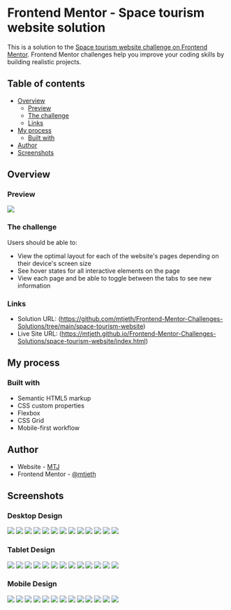 # Frontend Mentor - Space tourism website solution

This is a solution to the [Space tourism website challenge on Frontend Mentor](https://www.frontendmentor.io/challenges/space-tourism-multipage-website-gRWj1URZ3). Frontend Mentor challenges help you improve your coding skills by building realistic projects. 

## Table of contents

- [Overview](#overview)
  - [Preview](#preview)
  - [The challenge](#the-challenge)
  - [Links](#links)
- [My process](#my-process)
  - [Built with](#built-with) 
- [Author](#author)
- [Screenshots](#screenshots)
 

## Overview

### Preview

![](./Screenshots/preview.jpg)

### The challenge

Users should be able to:

- View the optimal layout for each of the website's pages depending on their device's screen size
- See hover states for all interactive elements on the page
- View each page and be able to toggle between the tabs to see new information

### Links

- Solution URL: (https://github.com/mtjeth/Frontend-Mentor-Challenges-Solutions/tree/main/space-tourism-website)
- Live Site URL: (https://mtjeth.github.io/Frontend-Mentor-Challenges-Solutions/space-tourism-website/index.html)

## My process

### Built with

- Semantic HTML5 markup
- CSS custom properties
- Flexbox
- CSS Grid
- Mobile-first workflow

## Author

- Website - [MTJ](https://www.mtjeth.com)
- Frontend Mentor - [@mtjeth](https://www.frontendmentor.io/profile/mtjeth)

## Screenshots

### Desktop Design
![](./Screenshots/desktop-design/desktop-design-index.jpg)
![](./Screenshots/desktop-design/desktop-design-destination-moon.jpg)
![](./Screenshots/desktop-design/desktop-design-destination-mars.jpg)
![](./Screenshots/desktop-design/desktop-design-destination-europa.jpg)
![](./Screenshots/desktop-design/desktop-design-destination-titan.jpg)
![](./Screenshots/desktop-design/desktop-design-crew-commander.jpg)
![](./Screenshots/desktop-design/desktop-design-crew-mission_specialist.jpg)
![](./Screenshots/desktop-design/desktop-design-crew-pilot.jpg)
![](./Screenshots/desktop-design/desktop-design-crew-flight_engineer.jpg)
![](./Screenshots/desktop-design/desktop-design-technology-launch_vehicle.jpg)
![](./Screenshots/desktop-design/desktop-design-technology-spaceport.jpg)
![](./Screenshots/desktop-design/desktop-design-technology-space_capsule.jpg)
![](./Screenshots/desktop-design/desktop-design-credit.jpg )

### Tablet Design
![](./Screenshots/tablet-design/tablet-design-index.jpg)
![](./Screenshots/tablet-design/tablet-design-destination-moon.jpg)
![](./Screenshots/tablet-design/tablet-design-destination-mars.jpg)
![](./Screenshots/tablet-design/tablet-design-destination-europa.jpg)
![](./Screenshots/tablet-design/tablet-design-destination-titan.jpg)
![](./Screenshots/tablet-design/tablet-design-crew-commander.jpg)
![](./Screenshots/tablet-design/tablet-design-crew-mission_specialist.jpg)
![](./Screenshots/tablet-design/tablet-design-crew-pilot.jpg)
![](./Screenshots/tablet-design/tablet-design-crew-flight_engineer.jpg)
![](./Screenshots/tablet-design/tablet-design-technology-launch_vehicle.jpg)
![](./Screenshots/tablet-design/tablet-design-technology-spaceport.jpg)
![](./Screenshots/tablet-design/tablet-design-technology-space_capsule.jpg)
![](./Screenshots/tablet-design/tablet-design-credit.jpg )

### Mobile Design
![](./Screenshots/mobile-design/mobile-design-index.jpg)
![](./Screenshots/mobile-design/mobile-design-destination-moon.jpg)
![](./Screenshots/mobile-design/mobile-design-destination-mars.jpg)
![](./Screenshots/mobile-design/mobile-design-destination-europa.jpg)
![](./Screenshots/mobile-design/mobile-design-destination-titan.jpg)
![](./Screenshots/mobile-design/mobile-design-crew-commander.jpg)
![](./Screenshots/mobile-design/mobile-design-crew-mission_specialist.jpg)
![](./Screenshots/mobile-design/mobile-design-crew-pilot.jpg)
![](./Screenshots/mobile-design/mobile-design-crew-flight_engineer.jpg)
![](./Screenshots/mobile-design/mobile-design-technology-launch_vehicle.jpg)
![](./Screenshots/mobile-design/mobile-design-technology-spaceport.jpg)
![](./Screenshots/mobile-design/mobile-design-technology-space_capsule.jpg)
![](./Screenshots/mobile-design/mobile-design-credit.jpg)